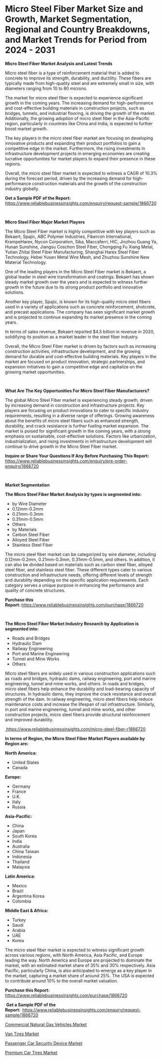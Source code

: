 <p><h1>Micro Steel Fiber Market Size and Growth, Market Segmentation, Regional and Country Breakdowns, and Market Trends for Period from 2024 -  2031</h1></p><p><strong>Micro Steel Fiber Market Analysis and Latest Trends</strong></p>
<p><p>Micro steel fiber is a type of reinforcement material that is added to concrete to improve its strength, durability, and ductility. These fibers are typically made from high-quality steel and are extremely small in size, with diameters ranging from 10 to 80 microns.</p><p>The market for micro steel fiber is expected to experience significant growth in the coming years. The increasing demand for high-performance and cost-effective building materials in construction projects, such as bridges, tunnels, and industrial flooring, is driving the growth of the market. Additionally, the growing adoption of micro steel fiber in the Asia-Pacific region, particularly in countries like China and India, is expected to further boost market growth.</p><p>The key players in the micro steel fiber market are focusing on developing innovative products and expanding their product portfolios to gain a competitive edge in the market. Furthermore, the rising investments in infrastructure development projects in emerging economies are creating lucrative opportunities for market players to expand their presence in these regions.</p><p>Overall, the micro steel fiber market is expected to witness a CAGR of 10.3% during the forecast period, driven by the increasing demand for high-performance construction materials and the growth of the construction industry globally.</p></p>
<p><strong>Get a Sample PDF of the Report:&nbsp;</strong> <a href="https://www.reliablebusinessinsights.com/enquiry/request-sample/1866720">https://www.reliablebusinessinsights.com/enquiry/request-sample/1866720</a></p>
<p>&nbsp;</p>
<p><strong>Micro Steel Fiber Major Market Players</strong></p>
<p><p>The Micro Steel Fiber market is highly competitive with key players such as Bekaert, Spajic, ABC Polymer Industries, Fibercon International, KrampeHarex, Nycon Corporation, Sika, Maccaferri, HIC, Jinzhou Guang Ya, Hunan Sunshine, Jiangsu Coschon Steel Fiber, Chongqing Fu Xiang Metal, Yutian Zhitai Steel Fiber Manufacturing, Shanghai Harex Steel Fiber Technology, Hebei Yusen Metal Wire Mesh, and Zhuzhou Sunshine New Material Technology.</p><p>One of the leading players in the Micro Steel Fiber market is Bekaert, a global leader in steel wire transformation and coatings. Bekaert has shown steady market growth over the years and is expected to witness further growth in the future due to its strong product portfolio and innovative solutions.</p><p>Another key player, Spajic, is known for its high-quality micro steel fibers used in a variety of applications such as concrete reinforcement, shotcrete, and precast applications. The company has seen significant market growth and is projected to continue expanding its market presence in the coming years.</p><p>In terms of sales revenue, Bekaert reported $4.5 billion in revenue in 2020, solidifying its position as a market leader in the steel fiber industry.</p><p>Overall, the Micro Steel Fiber market is driven by factors such as increasing construction activities, infrastructure development, and the growing demand for durable and cost-effective building materials. Key players in the market are focused on product innovation, strategic partnerships, and expansion initiatives to gain a competitive edge and capitalize on the growing market opportunities.</p></p>
<p>&nbsp;</p>
<p><strong>What Are The Key Opportunities For Micro Steel Fiber Manufacturers?</strong></p>
<p><p>The global Micro Steel Fiber market is experiencing steady growth, driven by increasing demand in construction and infrastructure projects. Key players are focusing on product innovations to cater to specific industry requirements, resulting in a diverse range of offerings. Growing awareness about the benefits of micro steel fibers such as enhanced strength, durability, and crack resistance is further fueling market expansion. The market is poised for significant growth in the coming years, with a strong emphasis on sustainable, cost-effective solutions. Factors like urbanization, industrialization, and rising investments in infrastructure development will continue to drive growth in the Micro Steel Fiber market.</p></p>
<p><strong>Inquire or Share Your Questions If Any Before Purchasing This Report:</strong> <a href="https://www.reliablebusinessinsights.com/enquiry/pre-order-enquiry/1866720">https://www.reliablebusinessinsights.com/enquiry/pre-order-enquiry/1866720</a></p>
<p>&nbsp;</p>
<p><strong>Market Segmentation</strong></p>
<p><strong>The Micro Steel Fiber Market Analysis by types is segmented into:</strong></p>
<p><ul><li>by Wire Diameter</li><li>0.12mm-0.2mm</li><li>0.21mm-0.3mm</li><li>0.31mm-0.5mm</li><li>Others</li><li>by Materials</li><li>Carbon Steel Fiber</li><li>Alloyed Steel Fiber</li><li>Stainless Steel Fiber</li></ul></p>
<p><p>The micro steel fiber market can be categorized by wire diameter, including 0.12mm-0.2mm, 0.21mm-0.3mm, 0.31mm-0.5mm, and others. In addition, it can also be divided based on materials such as carbon steel fiber, alloyed steel fiber, and stainless steel fiber. These different types cater to various construction and infrastructure needs, offering different levels of strength and durability depending on the specific application requirements. Each category serves a unique purpose in enhancing the performance and quality of concrete structures.</p></p>
<p><strong>Purchase this Report:&nbsp;</strong><a href="https://www.reliablebusinessinsights.com/purchase/1866720">https://www.reliablebusinessinsights.com/purchase/1866720</a></p>
<p>&nbsp;</p>
<p><strong>The Micro Steel Fiber Market Industry Research by Application is segmented into:</strong></p>
<p><ul><li>Roads and Bridges</li><li>Hydraulic Dam</li><li>Railway Engineering</li><li>Port and Marine Engineering</li><li>Tunnel and Mine Works</li><li>Others</li></ul></p>
<p><p>Micro steel fibers are widely used in various construction applications such as roads and bridges, hydraulic dams, railway engineering, port and marine engineering, tunnel and mine works, and others. In roads and bridges, micro steel fibers help enhance the durability and load-bearing capacity of structures. In hydraulic dams, they improve the crack resistance and overall strength of the dam. In railway engineering, micro steel fibers help reduce maintenance costs and increase the lifespan of rail infrastructure. Similarly, in port and marine engineering, tunnel and mine works, and other construction projects, micro steel fibers provide structural reinforcement and improved durability.</p></p>
<p><a href="https://www.reliablebusinessinsights.com/micro-steel-fiber-r1866720">&nbsp;https://www.reliablebusinessinsights.com/micro-steel-fiber-r1866720</a></p>
<p><strong>In terms of Region, the Micro Steel Fiber Market Players available by Region are:</strong></p>
<p>
    <p> <strong> North America: </strong>
        <ul>
            <li>United States</li>
            <li>Canada</li>
        </ul>
        </p> 
    <p> <strong> Europe: </strong>
        <ul>
            <li>Germany</li>
            <li>France</li>
            <li>U.K.</li>
            <li>Italy</li>
            <li>Russia</li>
        </ul>
        </p> 
    <p> <strong> Asia-Pacific: </strong>
        <ul>
            <li>China</li>
            <li>Japan</li>
            <li>South Korea</li>
            <li>India</li>
            <li>Australia</li>
            <li>China Taiwan</li>
            <li>Indonesia</li>
            <li>Thailand</li>
            <li>Malaysia</li>
        </ul>
        </p> 
    <p> <strong> Latin America: </strong>
        <ul>
            <li>Mexico</li>
            <li>Brazil</li>
            <li>Argentina Korea</li>
            <li>Colombia</li>
        </ul>
        </p> 
    <p> <strong> Middle East & Africa: </strong>
        <ul>
            <li>Turkey</li>
            <li>Saudi</li>
            <li>Arabia</li>
            <li>UAE</li>
            <li>Korea</li>
        </ul>
    </p>
    </p>
<p><p>The micro steel fiber market is expected to witness significant growth across various regions, with North America, Asia Pacific, and Europe leading the way. North America and Europe are projected to dominate the market, with an estimated market share of 35% and 30% respectively. Asia Pacific, particularly China, is also anticipated to emerge as a key player in the market, capturing a market share of around 25%. The USA is expected to contribute around 10% to the overall market valuation.</p></p>
<p><strong>Purchase this Report: </strong><a href="https://www.reliablebusinessinsights.com/purchase/1866720">https://www.reliablebusinessinsights.com/purchase/1866720</a></p>
<p>&nbsp;<strong>Get a Sample PDF of the Report:&nbsp;&nbsp;</strong><a href="https://www.reliablebusinessinsights.com/enquiry/request-sample/1866720">https://www.reliablebusinessinsights.com/enquiry/request-sample/1866720</a></p>
<p><strong></strong></p>
<p><p><a href="https://medium.com/@jewelmohr25/commercial-natural-gas-vehicles-market-a-global-and-regional-analysis-focus-on-region-9b0dfec99315">Commercial Natural Gas Vehicles Market</a></p><p><a href="https://github.com/EveKerluke2023/Market-Research-Report-List-2/blob/main/van-tires-market.md">Van Tires Market</a></p><p><a href="https://medium.com/@madw10245644/passenger-car-security-device-market-report-by-product-type-immobilizers-vehicle-alarms-central-02aecd86aaf2">Passenger Car Security Device Market</a></p><p><a href="https://github.com/msbsaifansami/Market-Research-Report-List-1/blob/main/premium-car-tires-market.md">Premium Car Tires Market</a></p></p>